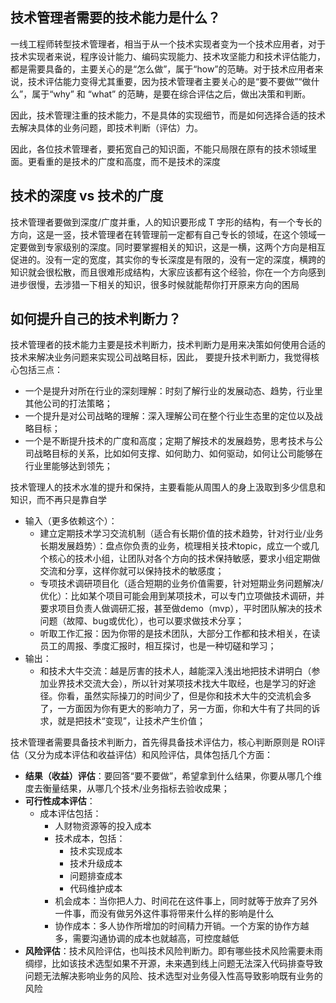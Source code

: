 ## **技术管理者需要的技术能力是什么？**

一线工程师转型技术管理者，相当于从一个技术实现者变为一个技术应用者，对于技术实现者来说，程序设计能力、编码实现能力、技术攻坚能力和技术评估能力，都是需要具备的，主要关心的是“怎么做”，属于“how”的范畴。对于技术应用者来说，技术评估能力变得尤其重要，因为技术管理者主要关心的是“要不要做”“做什么”，属于“why” 和 “what” 的范畴，是要在综合评估之后，做出决策和判断。

因此，技术管理注重的技术能力，不是具体的实现细节，而是如何选择合适的技术去解决具体的业务问题，即技术判断（评估）力。

因此，各位技术管理者，要拓宽自己的知识面，不能只局限在原有的技术领域里面。更看重的是技术的广度和高度，而不是技术的深度

## **技术的深度 vs 技术的广度**

技术管理者要做到深度/广度并重，人的知识要形成 T 字形的结构，有一个专长的方向，这是一竖，技术管理者在转管理前一定都有自己专长的领域，在这个领域一定要做到专家级别的深度。同时要掌握相关的知识，这是一横，这两个方向是相互促进的。没有一定的宽度，其实你的专长深度是有限的，没有一定的深度，横跨的知识就会很松散，而且很难形成结构，大家应该都有这个经验，你在一个方向感到进步很慢，去涉猎一下相关的知识，很多时候就能帮你打开原来方向的困局

## **如何提升自己的技术判断力？**

技术管理者的技术能力主要是技术判断力，技术判断力是用来决策如何使用合适的技术来解决业务问题来实现公司战略目标，因此，
要提升技术判断力，我觉得核心包括三点：

- 一个是提升对所在行业的深刻理解：时刻了解行业的发展动态、趋势，行业里其他公司的打法策略；
- 一个提升是对公司战略的理解：深入理解公司在整个行业生态里的定位以及战略目标；
- 一个是不断提升技术的广度和高度；定期了解技术的发展趋势，思考技术与公司战略目标的关系，比如如何支撑、如何助力、如何驱动，如何让公司能够在行业里能够达到领先；

技术管理人的技术水准的提升和保持，主要看能从周围人的身上汲取到多少信息和知识，而不再只是靠自学

- 输入（更多依赖这个）：
  - 建立定期技术学习交流机制（适合有长期价值的技术趋势，针对行业/业务长期发展趋势）：盘点你负责的业务，梳理相关技术topic，成立一个或几个核心的技术小组，让团队对各个方向的技术保持敏感，要求小组定期做交流和分享，这样你就可以保持技术的敏感度；
  - 专项技术调研项目化（适合短期的业务价值需要，针对短期业务问题解决/优化）：比如某个项目可能会用到某项技术，可以专门立项做技术调研，并要求项目负责人做调研汇报，甚至做demo（mvp），平时团队解决的技术问题（故障、bug或优化），也可以要求做技术分享；
  - 听取工作汇报：因为你带的是技术团队，大部分工作都和技术相关，在读员工的周报、季度汇报时，相互探讨，也是一种切磋和学习；
- 输出：
  - 和技术大牛交流：越是厉害的技术人，越能深入浅出地把技术讲明白（参加业界技术交流大会），所以针对某项技术找大牛取经，也是学习的好途径。你看，虽然实际操刀的时间少了，但是你和技术大牛的交流机会多了，一方面因为你有更大的影响力了，另一方面，你和大牛有了共同的诉求，就是把技术“变现”，让技术产生价值；

技术管理者需要具备技术判断力，首先得具备技术评估力，核心判断原则是 ROI评估（又分为成本评估和收益评估）和风险评估，具体包括几个方面：

- **结果（收益）评估**：要回答“要不要做”，希望拿到什么结果，你要从哪几个维度去衡量结果，从哪几个技术/业务指标去验收成果；
- **可行性成本评估**：
  - 成本评估包括：
    - 人财物资源等的投入成本
    - 技术成本，包括：
      - 技术实现成本
      - 技术升级成本
      - 问题排查成本
      - 代码维护成本
    - 机会成本：当你把人力、时间花在这件事上，同时就等于放弃了另外一件事，而没有做另外这件事将带来什么样的影响是什么
    - 协作成本：多人协作所增加的时间精力开销。一个方案的协作方越多，需要沟通协调的成本也就越高，可控度越低
- **风险评估**：技术风险评估，也叫技术风险判断力。即有哪些技术风险需要未雨绸缪，比如该技术选型如果不开源，未来遇到线上问题无法深入代码排查导致问题无法解决影响业务的风险、技术选型对业务侵入性高导致影响既有业务的风险

